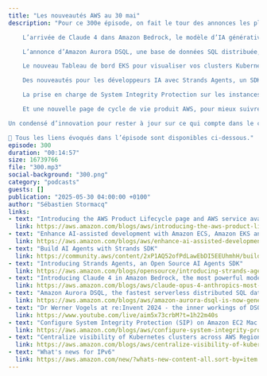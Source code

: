 ```yaml
---
title: "Les nouveautés AWS au 30 mai"
description: "Pour ce 300e épisode, on fait le tour des annonces les plus marquantes de la semaine côté AWS. Au programme :

    L’arrivée de Claude 4 dans Amazon Bedrock, le modèle d’IA générative le plus avancé d’Anthropic, taillé pour le développement logiciel.

    L’annonce d’Amazon Aurora DSQL, une base de données SQL distribuée, serverless, et ultra-rapide désormais disponible pour tous.

    Le nouveau Tableau de bord EKS pour visualiser vos clusters Kubernetes à travers régions et comptes.

    Des nouveautés pour les développeurs IA avec Strands Agents, un SDK open source pour créer des agents intelligents.

    La prise en charge de System Integrity Protection sur les instances Mac EC2.

    Et une nouvelle page de cycle de vie produit AWS, pour mieux suivre l’évolution des services AWS.

Un condensé d’innovation pour rester à jour sur ce qui compte dans le cloud.

🔗 Tous les liens évoqués dans l’épisode sont disponibles ci-dessous."
episode: 300
duration: "00:14:57"
size: 16739766
file: "300.mp3"
social-background: "300.png"
category: "podcasts"
guests: []
publication: "2025-05-30 04:00:00 +0100"
author: "Sébastien Stormacq"
links:
- text: "Introducing the AWS Product Lifecycle page and AWS service availability updates"
  link: https://aws.amazon.com/blogs/aws/introducing-the-aws-product-lifecycle-page-and-aws-service-availability-updates/
- text: "Enhance AI-assisted development with Amazon ECS, Amazon EKS and AWS Serverless MCP server"
  link: https://aws.amazon.com/blogs/aws/enhance-ai-assisted-development-with-amazon-ecs-amazon-eks-and-aws-serverless-mcp-server/
- text: "Build AI Agents with Strands SDK"
  link: https://community.aws/content/2xP1AQ52ofPdLawEbDI5EEUhmhH/building-ai-agents-with-strands-part-1-creating-your-first-agent
- text: "Introducing Strands Agents, an Open Source AI Agents SDK"
  link: https://aws.amazon.com/blogs/opensource/introducing-strands-agents-an-open-source-ai-agents-sdk/
- text: "Introducing Claude 4 in Amazon Bedrock, the most powerful models for coding from Anthropic"
  link: https://aws.amazon.com/blogs/aws/claude-opus-4-anthropics-most-powerful-model-for-coding-is-now-in-amazon-bedrock/
- text: "Amazon Aurora DSQL, the fastest serverless distributed SQL database is now generally available"
  link: https://aws.amazon.com/blogs/aws/amazon-aurora-dsql-is-now-generally-available/
- text: "Dr Werner Vogels at re:Invent 2024 - the inner workings of DSQL"
  link: https://www.youtube.com/live/aim5x73crbM?t=1h22m40s
- text: "Configure System Integrity Protection (SIP) on Amazon EC2 Mac instances"
  link: https://aws.amazon.com/blogs/aws/configure-system-integrity-protection-sip-on-amazon-ec2-mac-instances/
- text: "Centralize visibility of Kubernetes clusters across AWS Regions and accounts with EKS Dashboard"
  link: https://aws.amazon.com/blogs/aws/centralize-visibility-of-kubernetes-clusters-across-aws-regions-and-accounts-with-eks-dashboard/
- text: "What's news for IPv6"
  link: https://aws.amazon.com/new/?whats-new-content-all.sort-by=item.additionalFields.postDateTime&whats-new-content-all.sort-order=desc&awsf.whats-new-categories=*all&whats-new-content-all.q=ipv6&whats-new-content-all.q_operator=AND
---
```

